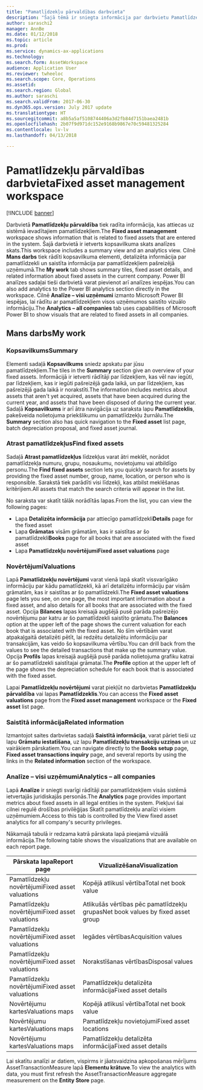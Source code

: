 ```yaml
---
title: "Pamatlīdzekļu pārvaldības darbvieta"
description: "Šajā tēmā ir sniegta informācija par darbvietu Pamatlīdzekļu pārvaldība. Šajā darbvietā tiek radīta informācija, kas attiecas uz sistēmā ievadītajiem pamatlīdzekļiem. Tā ietver kopsavilkuma skatu un analīzes skatu."
author: saraschi2
manager: AnnBe
ms.date: 01/12/2018
ms.topic: article
ms.prod: 
ms.service: dynamics-ax-applications
ms.technology: 
ms.search.form: AssetWorkspace
audience: Application User
ms.reviewer: twheeloc
ms.search.scope: Core, Operations
ms.assetid: 
ms.search.region: Global
ms.author: saraschi
ms.search.validFrom: 2017-06-30
ms.dyn365.ops.version: July 2017 update
ms.translationtype: HT
ms.sourcegitcommit: a8b5a5af5108744406a3d2fb84d7151baea2481b
ms.openlocfilehash: 2b07f9d971dc152e9168b9867e70c59481325284
ms.contentlocale: lv-lv
ms.lasthandoff: 04/13/2018

---
```


# <a name="fixed-asset-management-workspace"></a><span data-ttu-id="e2b58-105">Pamatlīdzekļu pārvaldības darbvieta</span><span class="sxs-lookup"><span data-stu-id="e2b58-105">Fixed asset management workspace</span></span>

[!INCLUDE [banner](../includes/banner.md)]

<span data-ttu-id="e2b58-106">Darbvietā **Pamatlīdzekļu pārvaldība** tiek radīta informācija, kas attiecas uz sistēmā ievadītajiem pamatlīdzekļiem.</span><span class="sxs-lookup"><span data-stu-id="e2b58-106">The **Fixed asset management** workspace shows information that is related to fixed assets that are entered in the system.</span></span> <span data-ttu-id="e2b58-107">Šajā darbvietā ir ietverts kopsavilkuma skats analīzes skats.</span><span class="sxs-lookup"><span data-stu-id="e2b58-107">This workspace includes a summary view and an analytics view.</span></span> <span data-ttu-id="e2b58-108">Cilnē **Mans darbs** tiek rādīti kopsavilkuma elementi, detalizēta informācija par pamatlīdzekli un saistīta informācija par pamatlīdzekļiem pašreizējā uzņēmumā.</span><span class="sxs-lookup"><span data-stu-id="e2b58-108">The **My work** tab shows summary tiles, fixed asset details, and related information about fixed assets in the current company.</span></span> <span data-ttu-id="e2b58-109">Power BI analīzes sadaļai tieši darbvietā varat pievienot arī analīzes iespējas.</span><span class="sxs-lookup"><span data-stu-id="e2b58-109">You can also add analytics to the Power BI analytics section directly in the workspace.</span></span> <span data-ttu-id="e2b58-110">Cilnē **Analīze – visi uzņēmumi** izmanto Microsoft Power BI iespējas, lai rādītu ar pamatlīdzekļiem visos uzņēmumos saistīto vizuālo informāciju.</span><span class="sxs-lookup"><span data-stu-id="e2b58-110">The **Analytics – all companies** tab uses capabilities of Microsoft Power BI to show visuals that are related to fixed assets in all companies.</span></span>

## <a name="my-work"></a><span data-ttu-id="e2b58-111">Mans darbs</span><span class="sxs-lookup"><span data-stu-id="e2b58-111">My work</span></span>

### <a name="summary"></a><span data-ttu-id="e2b58-112">Kopsavilkums</span><span class="sxs-lookup"><span data-stu-id="e2b58-112">Summary</span></span>

<span data-ttu-id="e2b58-113">Elementi sadaļā **Kopsavilkums** sniedz apskatu par jūsu pamatlīdzekļiem.</span><span class="sxs-lookup"><span data-stu-id="e2b58-113">The tiles in the **Summary** section give an overview of your fixed assets.</span></span> <span data-ttu-id="e2b58-114">Informācijā ir ietverti rādītāji par līdzekļiem, kas vēl nav iegūti, par līdzekļiem, kas ir iegūti pašreizējā gada laikā, un par līdzekļiem, kas pašreizējā gada laikā ir norakstīti.</span><span class="sxs-lookup"><span data-stu-id="e2b58-114">The information includes metrics about assets that aren't yet acquired, assets that have been acquired during the current year, and assets that have been disposed of during the current year.</span></span> <span data-ttu-id="e2b58-115">Sadaļā **Kopsavilkums** ir arī ātra navigācija uz saraksta lapu **Pamatlīdzeklis**, pakešveida nolietojuma priekšlikumu un pamatlīdzekļu žurnālu.</span><span class="sxs-lookup"><span data-stu-id="e2b58-115">The **Summary** section also has quick navigation to the **Fixed asset** list page, batch depreciation proposal, and fixed asset journal.</span></span>

### <a name="find-fixed-assets"></a><span data-ttu-id="e2b58-116">Atrast pamatlīdzekļus</span><span class="sxs-lookup"><span data-stu-id="e2b58-116">Find fixed assets</span></span>

<span data-ttu-id="e2b58-117">Sadaļā **Atrast pamatlīdzekļus** līdzekļus varat ātri meklēt, norādot pamatlīdzekļa numuru, grupu, nosaukumu, novietojumu vai atbildīgo personu.</span><span class="sxs-lookup"><span data-stu-id="e2b58-117">The **Find fixed assets** section lets you quickly search for assets by providing the fixed asset number, group, name, location, or person who is responsible.</span></span> <span data-ttu-id="e2b58-118">Sarakstā tiek parādīti visi līdzekļi, kas atbilst meklēšanas kritērijiem.</span><span class="sxs-lookup"><span data-stu-id="e2b58-118">All assets that match the search criteria will appear in the list.</span></span>

<span data-ttu-id="e2b58-119">No saraksta var skatīt tālāk norādītās lapas.</span><span class="sxs-lookup"><span data-stu-id="e2b58-119">From the list, you can view the following pages:</span></span>

 - <span data-ttu-id="e2b58-120">Lapa **Detalizēta informācija** par attiecīgo pamatlīdzekli</span><span class="sxs-lookup"><span data-stu-id="e2b58-120">**Details** page for the fixed asset</span></span>
 - <span data-ttu-id="e2b58-121">Lapa **Grāmatas** visām grāmatām, kas ir saistītas ar šo pamatlīdzekli</span><span class="sxs-lookup"><span data-stu-id="e2b58-121">**Books** page for all books that are associated with the fixed asset</span></span>
 - <span data-ttu-id="e2b58-122">Lapa **Pamatlīdzekļu novērtējumi**</span><span class="sxs-lookup"><span data-stu-id="e2b58-122">**Fixed asset valuations** page</span></span>

### <a name="valuations"></a><span data-ttu-id="e2b58-123">Novērtējumi</span><span class="sxs-lookup"><span data-stu-id="e2b58-123">Valuations</span></span>

<span data-ttu-id="e2b58-124">Lapā **Pamatlīdzekļu novērtējumi** varat vienā lapā skatīt vissvarīgāko informāciju par kādu pamatlīdzekli, kā arī detalizētu informāciju par visām grāmatām, kas ir saistītas ar šo pamatlīdzekli.</span><span class="sxs-lookup"><span data-stu-id="e2b58-124">The **Fixed asset valuations** page lets you see, on one page, the most important information about a fixed asset, and also details for all books that are associated with the fixed asset.</span></span> <span data-ttu-id="e2b58-125">Opcija **Bilances** lapas kreisajā augšējā pusē parāda pašreizējo novērtējumu par katru ar šo pamatlīdzekli saistīto grāmatu.</span><span class="sxs-lookup"><span data-stu-id="e2b58-125">The **Balances** option at the upper left of the page shows the current valuation for each book that is associated with the fixed asset.</span></span> <span data-ttu-id="e2b58-126">No šīm vērtībām varat atpakaļgaitā detalizēti pētīt, lai redzētu detalizētu informāciju par transakcijām, kas veido šo kopsavilkuma vērtību.</span><span class="sxs-lookup"><span data-stu-id="e2b58-126">You can drill back from the values to see the detailed transactions that make up the summary value.</span></span> <span data-ttu-id="e2b58-127">Opcija **Profils** lapas kreisajā augšējā pusē parāda nolietojuma grafiku katrai ar šo pamatlīdzekli saistītajai grāmatai.</span><span class="sxs-lookup"><span data-stu-id="e2b58-127">The **Profile** option at the upper left of the page shows the depreciation schedule for each book that is associated with the fixed asset.</span></span>

<span data-ttu-id="e2b58-128">Lapai **Pamatlīdzekļu novērtējumi** varat piekļūt no darbvietas **Pamatlīdzekļu pārvaldība** vai lapas **Pamatlīdzeklis**.</span><span class="sxs-lookup"><span data-stu-id="e2b58-128">You can access the **Fixed asset valuations** page from the **Fixed asset management** workspace or the **Fixed asset** list page.</span></span>

### <a name="related-information"></a><span data-ttu-id="e2b58-129">Saistītā informācija</span><span class="sxs-lookup"><span data-stu-id="e2b58-129">Related information</span></span>

<span data-ttu-id="e2b58-130">Izmantojot saites darbvietas sadaļā **Saistītā informācija**, varat pāriet tieši uz lapu **Grāmatu iestatīšana**, uz lapu **Pamatlīdzekļu transakciju uzziņas** un uz vairākiem pārskatiem.</span><span class="sxs-lookup"><span data-stu-id="e2b58-130">You can navigate directly to the **Books setup** page, **Fixed asset transactions inquiry** page, and several reports by using the links in the **Related information** section of the workspace.</span></span>

### <a name="analytics--all-companies"></a><span data-ttu-id="e2b58-131">Analīze – visi uzņēmumi</span><span class="sxs-lookup"><span data-stu-id="e2b58-131">Analytics – all companies</span></span>

<span data-ttu-id="e2b58-132">Lapā **Analīze** ir sniegti svarīgi rādītāji par pamatlīdzekļiem visās sistēmā ietvertajās juridiskajās personās.</span><span class="sxs-lookup"><span data-stu-id="e2b58-132">The **Analytics** page provides important metrics about fixed assets in all legal entities in the system.</span></span> <span data-ttu-id="e2b58-133">Piekļuvi šai cilnei regulē drošības privilēģijas Skatīt pamatlīdzekļu analīzi visiem uzņēmumiem.</span><span class="sxs-lookup"><span data-stu-id="e2b58-133">Access to this tab is controlled by the View fixed asset analytics for all company's security privileges.</span></span>

<span data-ttu-id="e2b58-134">Nākamajā tabulā ir redzama katrā pārskata lapā pieejamā vizuālā informācija.</span><span class="sxs-lookup"><span data-stu-id="e2b58-134">The following table shows the visualizations that are available on each report page.</span></span>

| <span data-ttu-id="e2b58-135">Pārskata lapa</span><span class="sxs-lookup"><span data-stu-id="e2b58-135">Report page</span></span>            | <span data-ttu-id="e2b58-136">Vizualizēšana</span><span class="sxs-lookup"><span data-stu-id="e2b58-136">Visualization</span></span>        |
|------------------------|----------------------|
| <span data-ttu-id="e2b58-137">Pamatlīdzekļu novērtējumi</span><span class="sxs-lookup"><span data-stu-id="e2b58-137">Fixed asset valuations</span></span> | <span data-ttu-id="e2b58-138">Kopējā atlikusī vērtība</span><span class="sxs-lookup"><span data-stu-id="e2b58-138">Total net book value</span></span> |
| <span data-ttu-id="e2b58-139">Pamatlīdzekļu novērtējumi</span><span class="sxs-lookup"><span data-stu-id="e2b58-139">Fixed asset valuations</span></span> | <span data-ttu-id="e2b58-140">Atlikušās vērtības pēc pamatlīdzekļu grupas</span><span class="sxs-lookup"><span data-stu-id="e2b58-140">Net book values by fixed asset group</span></span> |
| <span data-ttu-id="e2b58-141">Pamatlīdzekļu novērtējumi</span><span class="sxs-lookup"><span data-stu-id="e2b58-141">Fixed asset valuations</span></span> | <span data-ttu-id="e2b58-142">Iegādes vērtības</span><span class="sxs-lookup"><span data-stu-id="e2b58-142">Acquisition values</span></span> |
| <span data-ttu-id="e2b58-143">Pamatlīdzekļu novērtējumi</span><span class="sxs-lookup"><span data-stu-id="e2b58-143">Fixed asset valuations</span></span> | <span data-ttu-id="e2b58-144">Norakstīšanas vērtības</span><span class="sxs-lookup"><span data-stu-id="e2b58-144">Disposal values</span></span> |
| <span data-ttu-id="e2b58-145">Pamatlīdzekļu novērtējumi</span><span class="sxs-lookup"><span data-stu-id="e2b58-145">Fixed asset valuations</span></span> | <span data-ttu-id="e2b58-146">Pamatlīdzekļu detalizēta informācija</span><span class="sxs-lookup"><span data-stu-id="e2b58-146">Fixed asset details</span></span> |
| <span data-ttu-id="e2b58-147">Novērtējumu kartes</span><span class="sxs-lookup"><span data-stu-id="e2b58-147">Valuations maps</span></span>        | <span data-ttu-id="e2b58-148">Kopējā atlikusī vērtība</span><span class="sxs-lookup"><span data-stu-id="e2b58-148">Total net book value</span></span> |
| <span data-ttu-id="e2b58-149">Novērtējumu kartes</span><span class="sxs-lookup"><span data-stu-id="e2b58-149">Valuations maps</span></span>        | <span data-ttu-id="e2b58-150">Pamatlīdzekļu novietojumi</span><span class="sxs-lookup"><span data-stu-id="e2b58-150">Fixed asset locations</span></span> |
| <span data-ttu-id="e2b58-151">Novērtējumu kartes</span><span class="sxs-lookup"><span data-stu-id="e2b58-151">Valuations maps</span></span>        | <span data-ttu-id="e2b58-152">Pamatlīdzekļu detalizēta informācija</span><span class="sxs-lookup"><span data-stu-id="e2b58-152">Fixed asset details</span></span> |

<span data-ttu-id="e2b58-153">Lai skatītu analīzi ar datiem, vispirms ir jāatsvaidzina apkopošanas mērījums AssetTransactionMeasure lapā **Elementu krātuve**.</span><span class="sxs-lookup"><span data-stu-id="e2b58-153">To view the analytics with data, you must first refresh the AssetTransactionMeasure aggregate measurement on the **Entity Store** page.</span></span>

